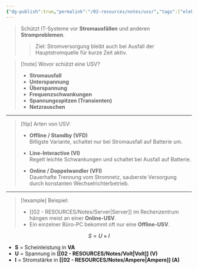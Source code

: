 ```yaml
---
{"dg-publish":true,"permalink":"/02-resources/notes/usv/","tags":["elektrotechnik","informatik/hardware"],"noteIcon":"","updated":"2025-09-10T17:00:14.000+02:00"}
---
```


> Schützt IT-Systeme vor **Stromausfällen** und anderen **Stromproblemen**.  
>> Ziel: Stromversorgung bleibt auch bei Ausfall der Hauptstromquelle für kurze Zeit aktiv.

> [!note] Wovor schützt eine USV?
> 
> - **Stromausfall**
> - **Unterspannung**
> - **Überspannung**
> - **Frequenzschwankungen**
> - **Spannungsspitzen (Transienten)**
> - **Netzrauschen**

---

> [!tip] Arten von USV:
> 
> - **Offline / Standby (VFD)**  
>     Billigste Variante, schaltet nur bei Stromausfall auf Batterie um.
>     
> - **Line-Interactive (VI)**  
>     Regelt leichte Schwankungen und schaltet bei Ausfall auf Batterie.
>     
> - **Online / Doppelwandler (VFI)**  
>     Dauerhafte Trennung vom Stromnetz, sauberste Versorgung durch konstanten Wechselrichterbetrieb.
>     

---

> [!example] Beispiel:
> 
> - [[02 - RESOURCES/Notes/Server\|Server]] im Rechenzentrum hängen meist an einer **Online-USV**.
> - Ein einzelner Büro-PC bekommt oft nur eine **Offline-USV**.

$$
S = U \times I
$$

- **S** = Scheinleistung in **VA**  
- **U** = Spannung in **[[02 - RESOURCES/Notes/Volt\|Volt]] (V)**  
- **I** = Stromstärke in **[[02 - RESOURCES/Notes/Ampere\|Ampere]] (A)**
